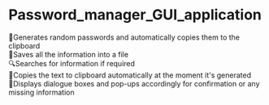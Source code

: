 # Password_manager_GUI_application

🔐Generates random passwords and automatically copies them to the clipboard  <br>
📁Saves all the information into a file  <br>
🔍Searches for information if required  <br>
📄Copies the text to clipboard automatically at the moment it's generated  <br>
📨Displays dialogue boxes and pop-ups accordingly for confirmation or any missing information  <br>
